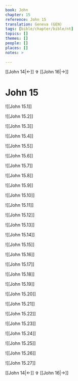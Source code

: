 ```yaml
---
book: John
chapter: 15
reference: John 15
translation: Geneva (GEN)
tags: [bible/chapter/bible/nt]
topics: []
themes: []
people: []
places: []
notes: >
  
---
```


[[John 14|<-]] ✞ [[John 16|->]]

# John 15

![[John 15.1]]

![[John 15.2]]

![[John 15.3]]

![[John 15.4]]

![[John 15.5]]

![[John 15.6]]

![[John 15.7]]

![[John 15.8]]

![[John 15.9]]

![[John 15.10]]

![[John 15.11]]

![[John 15.12]]

![[John 15.13]]

![[John 15.14]]

![[John 15.15]]

![[John 15.16]]

![[John 15.17]]

![[John 15.18]]

![[John 15.19]]

![[John 15.20]]

![[John 15.21]]

![[John 15.22]]

![[John 15.23]]

![[John 15.24]]

![[John 15.25]]

![[John 15.26]]

![[John 15.27]]

[[John 14|<-]] ✞ [[John 16|->]]
